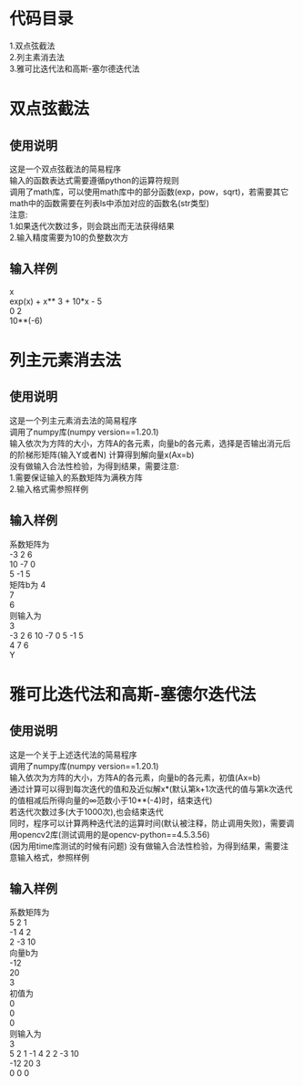 # 代码目录
1.双点弦截法  
2.列主素消去法  
3.雅可比迭代法和高斯-塞尔德迭代法  
# 双点弦截法
## 使用说明
这是一个双点弦截法的简易程序  
输入的函数表达式需要遵循python的运算符规则  
调用了math库，可以使用math库中的部分函数(exp，pow，sqrt)，若需要其它math中的函数需要在列表ls中添加对应的函数名(str类型)  
注意:  
1.如果迭代次数过多，则会跳出而无法获得结果  
2.输入精度需要为10的负整数次方
## 输入样例
x  
exp(x) + x** 3 + 10*x - 5  
0 2  
10**(-6)  

# 列主元素消去法
## 使用说明
这是一个列主元素消去法的简易程序  
调用了numpy库(numpy version==1.20.1)  
输入依次为方阵的大小，方阵A的各元素，向量b的各元素，选择是否输出消元后的阶梯形矩阵(输入Y或者N)
计算得到解向量x(Ax=b)    
没有做输入合法性检验，为得到结果，需要注意:  
1.需要保证输入的系数矩阵为满秩方阵  
2.输入格式需参照样例
## 输入样例
系数矩阵为  
  -3 2  6  
  10 -7 0  
  5  -1 5  
矩阵b为
  4  
  7  
  6  
则输入为  
3  
-3 2 6 10 -7 0 5 -1 5  
4 7 6  
Y  

# 雅可比迭代法和高斯-塞德尔迭代法
## 使用说明
这是一个关于上述迭代法的简易程序  
调用了numpy库(numpy version==1.20.1)  
输入依次为方阵的大小，方阵A的各元素，向量b的各元素，初值(Ax=b)  
通过计算可以得到每次迭代的值和及近似解x*(默认第k+1次迭代的值与第k次迭代的值相减后所得向量的∞范数小于10**(-4)时，结束迭代)   
若迭代次数过多(大于1000次),也会结束迭代  
同时，程序可以计算两种迭代法的运算时间(默认被注释，防止调用失败)，需要调用opencv2库(测试调用的是opencv-python==4.5.3.56)  
(因为用time库测试的时候有问题)
没有做输入合法性检验，为得到结果，需要注意输入格式，参照样例  
## 输入样例
系数矩阵为  
  5  2  1  
  -1 4  2  
  2  -3 10  
向量b为  
  -12  
  20  
  3  
初值为  
  0  
  0  
  0  
则输入为  
3  
5 2 1 -1 4 2 2 -3 10  
-12 20 3  
0 0 0  
